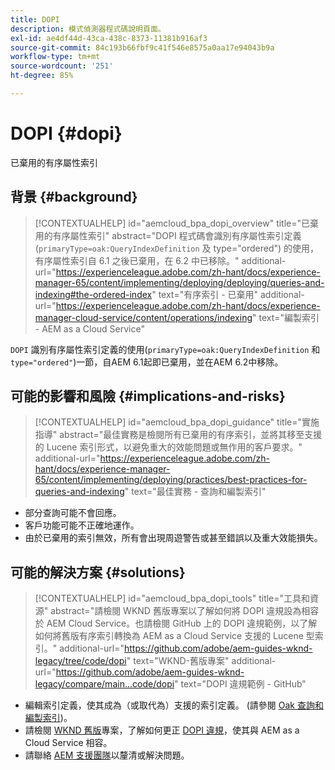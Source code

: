 ```yaml
---
title: DOPI
description: 模式偵測器程式碼說明頁面。
exl-id: ae4df44d-43ca-438c-8373-11381b916af3
source-git-commit: 84c193b66fbf9c41f546e8575a0aa17e94043b9a
workflow-type: tm+mt
source-wordcount: '251'
ht-degree: 85%

---
```


# DOPI {#dopi}

已棄用的有序屬性索引

## 背景 {#background}

>[!CONTEXTUALHELP]
>id="aemcloud_bpa_dopi_overview"
>title="已棄用的有序屬性索引"
>abstract="DOPI 程式碼會識別有序屬性索引定義 (`primaryType=oak:QueryIndexDefinition` 及 type=&quot;ordered&quot;) 的使用，有序屬性索引自 6.1 之後已棄用，在 6.2 中已移除。"
>additional-url="https://experienceleague.adobe.com/zh-hant/docs/experience-manager-65/content/implementing/deploying/deploying/queries-and-indexing#the-ordered-index" text="有序索引 - 已棄用"
>additional-url="https://experienceleague.adobe.com/zh-hant/docs/experience-manager-cloud-service/content/operations/indexing" text="編製索引 - AEM as a Cloud Service"

`DOPI`  識別有序屬性索引定義的使用(`primaryType=oak:QueryIndexDefinition` 和 `type="ordered"`)一節，自AEM 6.1起即已棄用，並在AEM 6.2中移除。

## 可能的影響和風險 {#implications-and-risks}

>[!CONTEXTUALHELP]
>id="aemcloud_bpa_dopi_guidance"
>title="實施指導"
>abstract="最佳實務是檢閱所有已棄用的有序索引，並將其移至支援的 Lucene 索引形式，以避免重大的效能問題或無作用的客戶要求。"
>additional-url="https://experienceleague.adobe.com/zh-hant/docs/experience-manager-65/content/implementing/deploying/practices/best-practices-for-queries-and-indexing" text="最佳實務 - 查詢和編製索引"

* 部分查詢可能不會回應。
* 客戶功能可能不正確地運作。
* 由於已棄用的索引無效，所有會出現周遊警告或甚至錯誤以及重大效能損失。

## 可能的解決方案 {#solutions}

>[!CONTEXTUALHELP]
>id="aemcloud_bpa_dopi_tools"
>title="工具和資源"
>abstract="請檢閱 WKND 舊版專案以了解如何將 DOPI 違規設為相容於 AEM Cloud Service。也請檢閱 GitHub 上的 DOPI 違規範例，以了解如何將舊版有序索引轉換為 AEM as a Cloud Service 支援的 Lucene 型索引。"
>additional-url="https://github.com/adobe/aem-guides-wknd-legacy/tree/code/dopi" text="WKND-舊版專案"
>additional-url="https://github.com/adobe/aem-guides-wknd-legacy/compare/main...code/dopi" text="DOPI 違規範例 - GitHub"

* 編輯索引定義，使其成為（或取代為）支援的索引定義。 (請參閱 [Oak 查詢和編製索引](https://experienceleague.adobe.com/zh-hant/docs/experience-manager-65/content/implementing/deploying/deploying/queries-and-indexing))。
* 請檢閱 [WKND 舊版](https://github.com/adobe/aem-guides-wknd-legacy/tree/code/dopi)專案，了解如何更正 [DOPI 違規](https://github.com/adobe/aem-guides-wknd-legacy/compare/main...code/dopi)，使其與 AEM as a Cloud Service 相容。
* 請聯絡 [AEM 支援團隊](https://helpx.adobe.com/tw/enterprise/using/support-for-experience-cloud.html)以釐清或解決問題。
